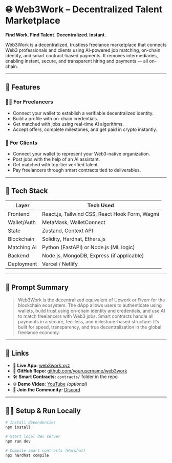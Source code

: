 # 🌐 Web3Work – Decentralized Talent Marketplace

**Find Work. Find Talent. Decentralized. Instant.**

Web3Work is a decentralized, trustless freelance marketplace that connects Web3 professionals and clients using AI-powered job matching, on-chain identity, and smart contract-based payments. It removes intermediaries, enabling instant, secure, and transparent hiring and payments — all on-chain.

---

## 🚀 Features

### 👩‍💻 For Freelancers
- Connect your wallet to establish a verifiable decentralized identity.
- Build a profile with on-chain credentials.
- Get matched with jobs using real-time AI algorithms.
- Accept offers, complete milestones, and get paid in crypto instantly.

### 🏢 For Clients
- Connect your wallet to represent your Web3-native organization.
- Post jobs with the help of an AI assistant.
- Get matched with top-tier verified talent.
- Pay freelancers through smart contracts tied to deliverables.

---

## 🧱 Tech Stack

| Layer         | Tech Used                                        |
| ------------- | ------------------------------------------------ |
| Frontend      | React.js, Tailwind CSS, React Hook Form, Wagmi   |
| Wallet/Auth   | MetaMask, WalletConnect                          |
| State         | Zustand, Context API                             |
| Blockchain    | Solidity, Hardhat, Ethers.js                     |
| Matching AI   | Python (FastAPI) or Node.js (ML logic)           |
| Backend       | Node.js, MongoDB, Express (if applicable)        |
| Deployment    | Vercel / Netlify                                 |

---

## 📝 Prompt Summary

> Web3Work is the decentralized equivalent of Upwork or Fiverr for the blockchain ecosystem. The dApp allows users to authenticate using wallets, build trust using on-chain identity and credentials, and use AI to match freelancers with Web3 jobs. Smart contracts handle all payments in a secure, fee-less, and milestone-based structure. It’s built for speed, transparency, and true decentralization in the global freelance economy.

---

## 🔗 Links

- 🔴 **Live App:** [web3work.xyz](https://web3work.xyz)  
- 🧠 **GitHub Repo:** [github.com/yourusername/web3work](https://github.com/yourusername/web3work)  
- 🛠️ **Smart Contracts:** `contracts/` folder in the repo  
- 🌐 **Demo Video:** [YouTube](https://youtube.com/yourdemo) *(optional)*  
- 💬 **Join the Community:** [Discord](https://discord.gg/yourinvite)

---

## 👨‍🔧 Setup & Run Locally

```bash
# Install dependencies
npm install

# Start local dev server
npm run dev

# Compile smart contracts (Hardhat)
npx hardhat compile
